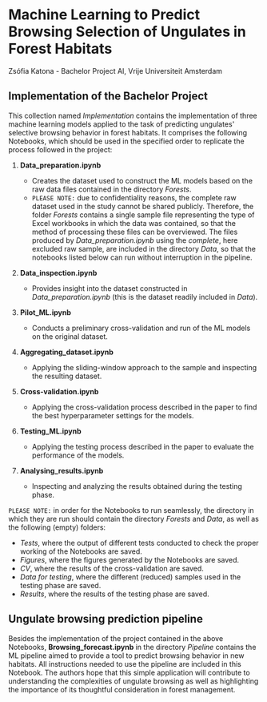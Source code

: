 # Machine Learning to Predict Browsing Selection of Ungulates in Forest Habitats
Zsófia Katona - Bachelor Project AI, Vrije Universiteit Amsterdam

## Implementation of the Bachelor Project

This collection named *Implementation* contains the implementation of three machine learning models applied to the task of predicting ungulates' selective browsing behavior in forest habitats. It comprises the following Notebooks, which should be used in the specified order to replicate the process followed in the project:

1. **Data_preparation.ipynb**
   * Creates the dataset used to construct the ML models based on the raw data files contained in the directory *Forests*.
   * `PLEASE NOTE:` due to confidentiality reasons, the complete raw dataset used in the study cannot be shared publicly. Therefore, the folder *Forests* contains a single sample file representing the type of Excel workbooks in which the data was contained, so that the method of processing these files can be overviewed. The files produced by *Data_preparation.ipynb* using the *complete*, here excluded raw sample, are included in the directory *Data*, so that the notebooks listed below can run without interruption in the pipeline.

2. **Data_inspection.ipynb**
   * Provides insight into the dataset constructed in *Data_preparation.ipynb* (this is the dataset readily included in *Data*).
  
3. **Pilot_ML.ipynb**
   * Conducts a preliminary cross-validation and run of the ML models on the original dataset.
  
4. **Aggregating_dataset.ipynb**
   * Applying the sliding-window approach to the sample and inspecting the resulting dataset.
  
5. **Cross-validation.ipynb**
   * Applying the cross-validation process described in the paper to find the best hyperparameter settings for the models.
  
6. **Testing_ML.ipynb**
    * Applying the testing process described in the paper to evaluate the performance of the models.

8. **Analysing_results.ipynb**
    * Inspecting and analyzing the results obtained during the testing phase.

`PLEASE NOTE:` in order for the Notebooks to run seamlessly, the directory in which they are run should contain the directory *Forests* and *Data*, as well as the following (empty) folders:
* *Tests*, where the output of different tests conducted to check the proper working of the Notebooks are saved.
* *Figures*, where the figures generated by the Notebooks are saved.
* *CV*, where the results of the cross-validation are saved.
* *Data for testing*, where the different (reduced) samples used in the testing phase are saved.
* *Results*, where the results of the testing phase are saved.

## Ungulate browsing prediction pipeline

Besides the implementation of the project contained in the above Notebooks, **Browsing_forecast.ipynb** in the directory *Pipeline* contains the ML pipeline aimed to provide a tool to predict browsing behavior in new habitats. All instructions needed to use the pipeline are included in this Notebook. The authors hope that this simple application will contribute to understanding the complexities of ungulate browsing as well as highlighting the importance of its thoughtful consideration in forest management.
